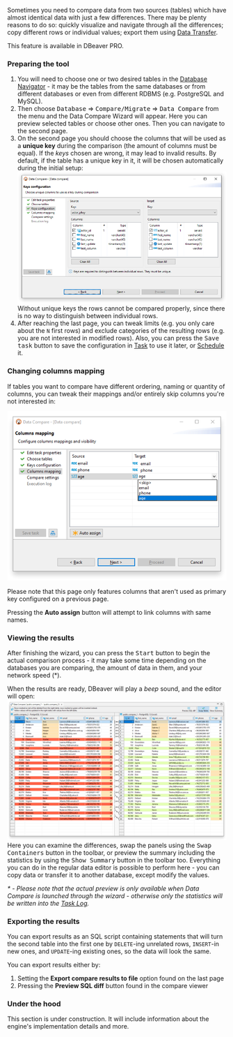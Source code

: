 Sometimes you need to compare data from two sources (tables) which have almost identical data with just a few differences. 
There may be plenty reasons to do so: quickly visualize and navigate through all the differences; copy different rows or individual values; export them using [Data Transfer](Data-transfer).

This feature is available in DBeaver PRO.

### Preparing the tool
1. You will need to choose one or two desired tables in the [Database Navigator](Database-Navigator) - it may be the
  tables from the same databases or from different databases or even from different RDBMS (e.g. PostgreSQL and MySQL).
1. Then choose <kbd>Database</kbd> &rArr; <kbd>Compare/Migrate</kbd> &rArr; <kbd>Data Compare</kbd> from the menu and the
  Data Compare Wizard will appear. Here you can preview selected tables or choose other ones. Then you can navigate
  to the second page.
1. On the second page you should choose the columns that will be used as a **unique key** during the comparison (the amount of columns must be equal).
  If the _keys_ chosen are wrong, it may lead to invalid results. By default, if the table has a unique key in it, it will
  be chosen automatically during the initial setup:
  ![](images/ug/tools/data-compare-wizard-constraints.png)
  Without unique keys the rows cannot be compared properly, since there is no way to distinguish between individual rows.
1. After reaching the last page, you can tweak limits (e.g. you only care about the `N` first rows) and exclude categories
  of the resulting rows (e.g. you are not interested in modified rows). Also, you can press the <kbd>Save task</kbd> button
  to save the configuration in [Task](Task-Management) to use it later, or [Schedule](Task-Scheduler) it.

### Changing columns mapping
If tables you want to compare have different ordering, naming or quantity of columns,
you can tweak their mappings and/or entirely skip columns you're not interested in:

![](images/ug/tools/data-compare-wizard-mappings.png)

Please note that this page only features columns that aren't used as primary key configured on a previous page.

Pressing the **Auto assign** button will attempt to link columns with same names.

### Viewing the results
After finishing the wizard, you can press the <kbd>Start</kbd> button to begin the actual comparison process - it may take
some time depending on the databases you are comparing, the amount of data in them, and your network speed (*).

When the results are ready, DBeaver will play a _beep_ sound, and the editor will open:
![](images/ug/tools/data-compare-viewer.png)
Here you can examine the differences, swap the panels using the <kbd>Swap Containers</kbd> button in the toolbar,
or preview the summary including the statistics by using the <kbd>Show Summary</kbd> button in the toolbar too. Everything you can
do in the regular data editor is possible to perform here - you can copy data or transfer it to another database, except modify the values.

_* - Please note that the actual preview is only available when Data Compare is launched through the wizard - otherwise only
the statistics will be written into the [Task Log](Task-Management#Execution-log)._

### Exporting the results

You can export results as an SQL script containing statements that will turn the second table into the first one by
`DELETE`-ing unrelated rows, `INSERT`-in new ones, and `UPDATE`-ing existing ones, so the data will look the same.

You can export results either by:
1. Setting the **Export compare results to file** option found on the last page
2. Pressing the **Preview SQL diff** button found in the compare viewer

### Under the hood
This section is under construction. It will include information about the engine's implementation details and more.